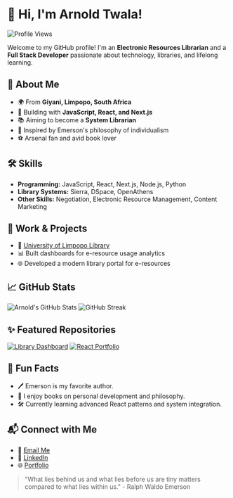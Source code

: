 # 👋 Hi, I'm Arnold Twala!

![Profile Views](https://komarev.com/ghpvc/?username=arnoldtwl&style=flat-square)

Welcome to my GitHub profile! I'm an **Electronic Resources Librarian** and a **Full Stack Developer** passionate about technology, libraries, and lifelong learning.

## 🚀 About Me
- 🌍 From **Giyani, Limpopo, South Africa**
- 🔧 Building with **JavaScript, React, and Next.js**
- 📚 Aiming to become a **System Librarian**
- 🌟 Inspired by Emerson's philosophy of individualism
- ⚽ Arsenal fan and avid book lover

## 🛠️ Skills
- **Programming:** JavaScript, React, Next.js, Node.js, Python
- **Library Systems:** Sierra, DSpace, OpenAthens
- **Other Skills:** Negotiation, Electronic Resource Management, Content Marketing

## 💼 Work & Projects
- 🔗 [University of Limpopo Library](https://www.ul.ac.za/)
- 📊 Built dashboards for e-resource usage analytics
- 🌐 Developed a modern library portal for e-resources

## 📈 GitHub Stats
![Arnold's GitHub Stats](https://github-readme-stats.vercel.app/api?username=arnoldtwl&show_icons=true&theme=radical)
![GitHub Streak](https://github-readme-streak-stats.herokuapp.com/?user=arnoldtwl&theme=radical)

## ✨ Featured Repositories
[![Library Dashboard](https://github-readme-stats.vercel.app/api/pin/?username=arnoldtwl&repo=hangman-game)](https://github.com/arnoldtwl/hangman-game)
[![React Portfolio](https://github-readme-stats.vercel.app/api/pin/?username=arnoldtwl&repo=city-weather-app)](https://github.com/arnoldtwl/city-weather-app)

## 🌟 Fun Facts
- 🖊️ Emerson is my favorite author.
- 📖 I enjoy books on personal development and philosophy.
- 🛠️ Currently learning advanced React patterns and system integration.

## 📬 Connect with Me
- 💌 [Email Me](mailto:arnoldtwl@gmail.com)
- 🔗 [LinkedIn](https://linkedin.com/in/arnoldtwl)
- 🌐 [Portfolio](https://arnoldtwl.github.io)

> "What lies behind us and what lies before us are tiny matters compared to what lies within us." - Ralph Waldo Emerson

